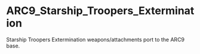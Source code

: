 # ARC9_Starship_Troopers_Extermination
 Starship Troopers Extermination weapons/attachments port to the ARC9 base.
